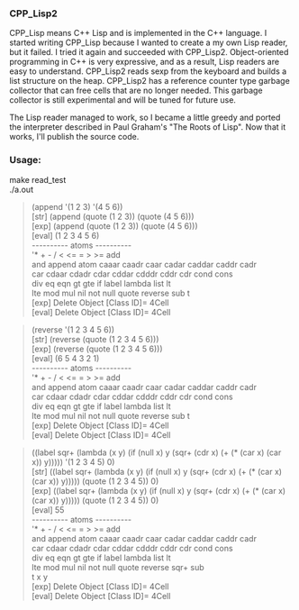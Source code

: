 ### CPP_Lisp2

CPP_Lisp means C++ Lisp and is implemented in the C++ language.
I started writing CPP_Lisp because I wanted to create a my own Lisp reader, but it failed.
I tried it again and succeeded with CPP_Lisp2.
Object-oriented programming in C++ is very expressive, and as a result, Lisp readers are easy to understand.
CPP_Lisp2 reads sexp from the keyboard and builds a list structure on the heap.
CPP_Lisp2 has a reference counter type garbage collector that can free cells that are no longer needed.
This garbage collector is still experimental and will be tuned for future use.

The Lisp reader managed to work, so I became a little greedy and ported the interpreter described in Paul Graham's "The Roots of Lisp".
Now that it works, I'll publish the source code.

### Usage:
make read_test  
./a.out  

> (append '(1 2 3) '(4 5 6))  
[str] (append (quote (1 2 3)) (quote (4 5 6)))  
[exp] (append (quote (1 2 3)) (quote (4 5 6)))  
[eval] (1 2 3 4 5 6)  
 ---------- atoms ----------  
'* + - / < <= = > >= add  
and append atom caaar caadr caar cadar caddar caddr cadr  
car cdaar cdadr cdar cddar cdddr cddr cdr cond cons  
div eq eqn gt gte if label lambda list lt  
lte mod mul nil not null quote reverse sub t   
[exp] Delete Object [Class ID]= 4Cell  
[eval] Delete Object [Class ID]= 4Cell  

> (reverse '(1 2 3 4 5 6))  
[str] (reverse (quote (1 2 3 4 5 6)))  
[exp] (reverse (quote (1 2 3 4 5 6)))  
[eval] (6 5 4 3 2 1)  
 ---------- atoms ----------  
'* + - / < <= = > >= add  
and append atom caaar caadr caar cadar caddar caddr cadr  
car cdaar cdadr cdar cddar cdddr cddr cdr cond cons  
div eq eqn gt gte if label lambda list lt  
lte mod mul nil not null quote reverse sub t  
[exp] Delete Object [Class ID]= 4Cell  
[eval] Delete Object [Class ID]= 4Cell  

> ((label sqr+ (lambda (x y) (if (null x) y (sqr+ (cdr x) (+ (* (car x) (car x)) y))))) '(1 2 3 4 5) 0)  
[str] ((label sqr+ (lambda (x y) (if (null x) y (sqr+ (cdr x) (+ (* (car x) (car x)) y))))) (quote (1 2 3 4 5)) 0)  
[exp] ((label sqr+ (lambda (x y) (if (null x) y (sqr+ (cdr x) (+ (* (car x) (car x)) y))))) (quote (1 2 3 4 5)) 0)  
[eval] 55  
 ---------- atoms ----------  
'* + - / < <= = > >= add  
and append atom caaar caadr caar cadar caddar caddr cadr  
car cdaar cdadr cdar cddar cdddr cddr cdr cond cons  
div eq eqn gt gte if label lambda list lt  
lte mod mul nil not null quote reverse sqr+ sub  
t x y  
[exp] Delete Object [Class ID]= 4Cell  
[eval] Delete Object [Class ID]= 4Cell  

